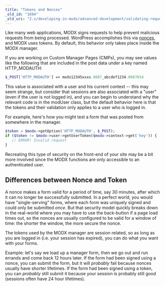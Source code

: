 ```yaml
---
title: "Tokens and Nonces"
_old_id: "1694"
_old_uri: "2.x/developing-in-modx/advanced-development/validating-requests-tokens-and-nonces"
---
```


 Like many web applications, MODX signs requests to help prevent malicious requests from being processed. WordPress accomplishes this via [nonces](http://codex.wordpress.org/WordPress_Nonces), and MODX uses tokens. By default, this behavior only takes place inside the MODX manager.

 If you are working on Custom Manager Pages (CMPs), you may see values like the following that are included in the post data under a key named HTTP\_MODAUTH:

 ``` php 
$_POST['HTTP_MODAUTH'] => modx12345xxxx.9887_abcdef1234.0987654
```

 This value is associated with a user and his current context -- this may seem strange, but consider that sessions are also associated with a "user" (even if the user is not logged in), and you can begin to understand why the relevant code is in the modUser class, but the default behavior here is that the tokens and their validation only applies to a user who is logged in.

For example, here's how you might test a form that was posted from somewhere in the manager.

 ``` php 
$token = $modx->getOption('HTTP_MODAUTH', $_POST);
if ($token != $modx->user->getUserToken($modx->context->get('key')) {
    // ERROR! Invalid request
}
```

 Recreating this type of security on the front-end of your site may be a bit more involved since the MODX functions are only accessible to an authenticated user.

## Differences between Nonce and Token

A nonce makes a form valid for a period of time, say 30 minutes, after which it can no longer be successfully submitted. In a perfect world, you would have "single-serving" forms, where each form was uniquely signed and could only be submitted _once_. But that security model quickly breaks down in the real-world where you may have to use the back-button if a page load times out, so the nonces are usually configured to be valid for a window of time: the shorter the window, the more secure the nonce.

The tokens used by the MODX manager are session related, so as long as you are logged in (i.e. your session has expired), you can do what you want with your forms.

Example: let's say we load up a manager form, then we go out and run errands and come back 12 hours later. If the form had been signed using a nonce, you can submit the form, but it will _probably_ fail because nonces usually have shorter lifetimes. If the form had been signed using a token, you can _probably_ still submit it because your session is probably still good (sessions often have 24 hour lifetimes).
